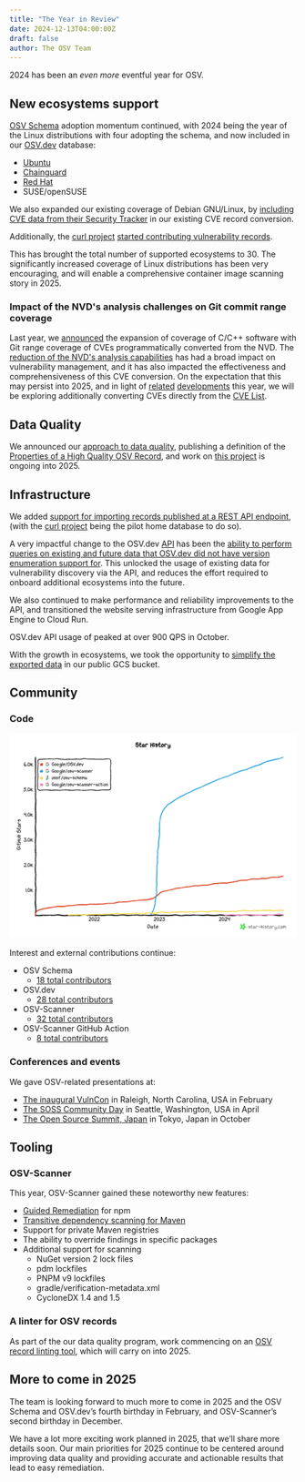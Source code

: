 ```yaml
---
title: "The Year in Review"
date: 2024-12-13T04:00:00Z
draft: false
author: The OSV Team
---
```

2024 has been an *even more* eventful year for OSV.

<!--more-->

## New ecosystems support

[OSV Schema](https://github.com/ossf/osv-schema) adoption momentum continued, with 2024 being the year of the Linux distributions with four adopting the schema, and now included in our [OSV.dev](https://osv.dev/list) database:

* [Ubuntu](https://openssf.org/blog/2024/06/11/ubuntu-security-notices-now-available-in-osv/)
* [Chainguard](https://openssf.org/blog/2024/07/03/chainguard-enhances-security-with-osv-advisory-feed/)
* [Red Hat](https://openssf.org/blog/2024/11/01/red-hats-collaboration-with-the-openssf-and-osv-dev-yields-results-red-hat-security-data-now-available-in-the-osv-format/)
* SUSE/openSUSE

We also expanded our existing coverage of Debian GNU/Linux, by [including CVE data from their Security Tracker](https://osv.dev/blog/posts/supporting-debian-security-tracker-data/) in our existing CVE record conversion.

Additionally, the [curl project](https://curl.se/) [started contributing vulnerability records](https://osv.dev/blog/posts/announcing-curl-via-rest/).

This has brought the total number of supported ecosystems to 30. The significantly increased coverage of Linux distributions has been very encouraging, and will enable a comprehensive container image scanning story in 2025.

### Impact of the NVD's analysis challenges on Git commit range coverage

Last year, we [announced](https://osv.dev/blog/posts/introducing-broad-c-c++-support/) the expansion of coverage of C/C++ software with Git range coverage of CVEs
programmatically converted from the NVD. The [reduction of the NVD's analysis capabilities](https://www.scworld.com/news/update-delays-to-nist-vulnerability-database-alarms-researchers) has had a broad impact on vulnerability management, and it has also impacted the effectiveness and comprehensiveness of this CVE conversion. On the expectation that this may persist into 2025, and in light of [related](https://github.com/cisagov/vulnrichment) [developments](https://www.cisa.gov/securebydesign/pledge) this year, we will be exploring additionally converting CVEs directly from the [CVE List](https://github.com/CVEProject/cvelist).

## Data Quality

We announced our [approach to data quality](https://osv.dev/blog/posts/announcing-data-quality-initiatives/), publishing a definition of the [Properties of a High Quality OSV Record](https://google.github.io/osv.dev/data_quality.html), and work on [this project](https://github.com/orgs/google/projects/62) is ongoing into 2025.

## Infrastructure

We added [support for importing records published at a REST API endpoint](https://osv.dev/blog/posts/announcing-curl-via-rest/), (with the [curl project](https://curl.se/) being the pilot home database to do so).

A very impactful change to the OSV.dev [API](https://google.github.io/osv.dev/api/) has been the [ability to perform queries on existing and future data that OSV.dev did not have version enumeration support for](https://osv.dev/blog/posts/announcing-api-queries-for-more-linux-distros/). This unlocked the usage of existing data for vulnerability discovery via the API, and reduces the effort required to onboard additional ecosystems into the future.

We also continued to make performance and reliability improvements to the API, and transitioned the website serving infrastructure from Google App Engine to Cloud Run.

OSV.dev API usage of peaked at over 900 QPS in October.

With the growth in ecosystems, we took the opportunity to [simplify the exported data](https://groups.google.com/g/osv-discuss/c/V7ZSZEMewGA) in our public GCS bucket.

## Community

### Code

![Image shows the GitHub star history for all OSV-related GitHub repositories taken at November 27, 2024. osv-schema has approximately 180 stars, osv.dev has approximately 1,500 stars, osv-scanner has approximately 6,270 stars, and osv-scanner-action has 16 stars.](star-history-20241127.png "GitHub star history for all OSV repos, as of 2024/11/27")

Interest and external contributions continue:

* OSV Schema
  * [18 total contributors](https://github.com/ossf/osv-schema/graphs/contributors?from=2024-01-01&to=2024-12-31&type=c)
* OSV.dev
  * [28 total contributors](https://github.com/google/osv.dev/graphs/contributors?from=2024-01-01&to=2024-12-31&type=c)
* OSV-Scanner
  * [32 total contributors](https://github.com/google/osv-scanner/graphs/contributors?from=2024-01-01&to=2024-12-31&type=c)
* OSV-Scanner GitHub Action
  * [8 total contributors](https://github.com/google/osv-scanner-action/graphs/contributors?from=2024-01-01&to=2024-12-31&type=c)

### Conferences and events

We gave OSV-related presentations at:

* [The inaugural VulnCon](https://www.first.org/conference/vulncon2024/program#pThe-Trials-and-Tribulations-of-Bulk-Converting-CVEs-to-OSV) in Raleigh, North Carolina, USA in February
* [The SOSS Community Day](https://sosscdna24.sched.com/event/1aNLy/beyond-just-update-all-the-things-uncovering-the-nuances-of-dependency-security-rex-pan-holly-gong-google) in Seattle, Washington, USA in April
* [The Open Source Summit, Japan](https://ossaidevjapan24.sched.com/event/1jKDY/trials-and-tribulations-of-updating-dependencies-for-vulnerability-remediation-xueqin-cui-michael-kedar-google) in Tokyo, Japan in October

## Tooling

### OSV-Scanner

This year, OSV-Scanner gained these noteworthy new features:

* [Guided Remediation](https://osv.dev/blog/posts/announcing-guided-remediation-in-osv-scanner/) for npm
* [Transitive dependency scanning for Maven](https://osv.dev/blog/posts/announcing-transitive-dependency-support-for-maven-pomxml-in-osv-scanner/)
* Support for private Maven registries
* The ability to override findings in specific packages
* Additional support for scanning
  * NuGet version 2 lock files
  * pdm lockfiles
  * PNPM v9 lockfiles
  * gradle/verification-metadata.xml
  * CycloneDX 1.4 and 1.5

### A linter for OSV records

As part of the our data quality program, work commencing on an [OSV record linting tool](https://github.com/ossf/osv-schema/tree/main/tools/osv-linter), which will carry on into 2025.

## More to come in 2025

The team is looking forward to much more to come in 2025 and the OSV Schema and OSV.dev’s fourth birthday in February, and OSV-Scanner’s second birthday in December.

We have a lot more exciting work planned in 2025, that we’ll share more details soon. Our main priorities for 2025 continue to be centered around improving data
quality and providing accurate and actionable results that lead to easy remediation.
